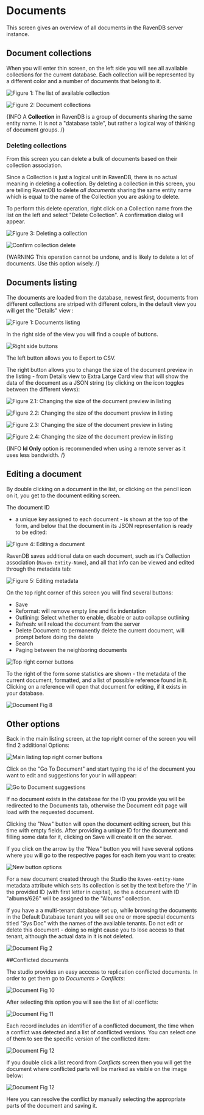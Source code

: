 # Documents

This screen gives an overview of all documents in the RavenDB server instance.

## Document collections

When you will enter thin screen, on the left side you will see all available collections for the current database. Each collection will be represented by a different color and a number of documents that belong to it.

![Figure 1: The list of available collection](Images/studio_collections_2.PNG)

![Figure 2: Document collections](Images/studio_collections_1.PNG)

{INFO A **Collection** in RavenDB is a group of documents sharing the same entity name. It is not a "database table", but rather a logical way of thinking of document groups. /}

### Deleting collections

From this screen you can delete a bulk of documents based on their collection association.

Since a Collection is just a logical unit in RavenDB, there is no actual meaning in deleting a collection. By deleting a collection in this screen, you are telling RavenDB to delete _all documents_ sharing the same entity name which is equal to the name of the Collection you are asking to delete.

To perform this delete operation, right click on a Collection name from the list on the left and select "Delete Collection". A confirmation dialog will appear.

![Figure 3: Deleting a collection](Images/studio_collections_3.PNG)

![Confirm collection delete](Images/studio_collections_4.PNG)

{WARNING This operation cannot be undone, and is likely to delete a lot of documents. Use this option wisely. /}

## Documents listing

The documents are loaded from the database, newest first, documents from different collections are striped with different colors, in the default view you will get the "Details" view :

![Figure 1: Documents listing](Images/studio_documents_1.PNG)

In the right side of the view you will find a couple of buttons.

![Right side buttons](Images/studio_base_11.PNG)

The left button allows you to Export to CSV.

The right button allows you to change the size of the document preview in the listing - from Details view to Extra Large Card view that will show the data of the document as a JSON string (by clicking on the icon toggles between the different views):

![Figure 2.1: Changing the size of the document preview in listing](Images/studio_base_7.1.PNG)  

![Figure 2.2: Changing the size of the document preview in listing](Images/studio_base_7.2.PNG)  

![Figure 2.3: Changing the size of the document preview in listing](Images/studio_base_7.3.PNG)  

![Figure 2.4: Changing the size of the document preview in listing](Images/studio_base_7.4.PNG)    

{INFO **Id Only** option is recommended when using a remote server as it uses less bandwidth. /}

## Editing a document
By double clicking on a document in the list, or clicking on the pencil icon on it, you get to the document editing screen.

The document ID

 - a unique key assigned to each document - is shown at the top of the form, and below that the document in its JSON representation is ready to be edited:

![Figure 4: Editing a document](Images/studio_documents_4.PNG)

RavenDB saves additional data on each document, such as it's Collection association (`Raven-Entity-Name`), and all that info can be viewed and edited through the metadata tab:

![Figure 5: Editing metadata](Images/studio_documents_7.PNG)

On the top right corner of this screen you will find several buttons:

- Save
- Reformat: will remove empty line and fix indentation
- Outlining: Select whether to enable, disable or auto collapse outlining
- Refresh: will reload the document from the server
- Delete Document: to permanently delete the current document, will prompt before doing the delete
- Search
- Paging between the neighboring documents

![Top right corner buttons](Images/studio_documents_9.PNG)

To the right of the form some statistics are shown - the metadata of the current document, formatted, and a list of possible reference found in it. Clicking on a reference will open that document for editing, if it exists in your database.

![Document Fig 8](Images/studio_documents_8.PNG)

## Other options

Back in the main listing screen, at the top right corner of the screen you will find 2 additional Options:  

![Main listing top right corner buttons](Images/studio_base_5.PNG)

Click on the "Go To Document" and start typing the id of the document you want to edit and suggestions for your in will appear:

![Go to Document suggestions](Images/studio_base_9.PNG)

If no document exists in the database for the ID you provide you will be redirected to the Documents tab, otherwise the Document edit page will load with the requested document.

Clicking the "New" button will open the document editing screen, but this time with empty fields. After providing a unique ID for the document and filling some data for it, clicking on Save will create it on the server.

If you click on the arrow by the "New" button you will have several options where you will go to the respective pages for each item you want to create:

![New button options](Images/studio_base_10.PNG)

For a new document created through the Studio the `Raven-entity-Name` metadata attribute which sets its collection is set by the text before the '/' in the provided ID (with first letter in capital), so the a document with ID "albums/626" will be assigned to the "Albums" collection.

If you have a a multi-tenant database set up, while browsing the documents in the Default Database tenant you will see one or more special documents titled "Sys Doc" with the names of the available tenants. Do not edit or delete this document - doing so might cause you to lose access to that tenant, although the actual data in it is not deleted.

![Document Fig 2](Images/studio_documents_2.PNG)


##Conflicted documents

The studio provides an easy acccess to replication conflicted documents. In order to get them go to <em>Documents > Conflicts</em>:

![Document Fig 10](Images/studio_documents_10.png)

After selecting this option you will see the list of all conflicts:

![Document Fig 11](Images/studio_documents_11.png)

Each record includes an identifier of a conflicted document, the time when a conflict was detected and a list of conflicted versions. You can select one of them to see the specific version of the conflicted item:

![Document Fig 12](Images/studio_documents_12.png)

If you double click a list record from _Conflicts_ screen then you will get the document where conflicted parts will be marked as visible on the image below:

![Document Fig 12](Images/studio_documents_13.png)

Here you can resolve the conflict by manually selecting the appropriate parts of the document and saving it.
